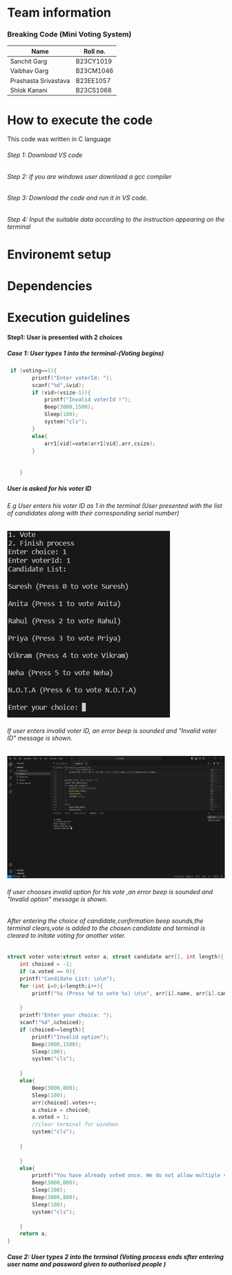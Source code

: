 # Team information 
###  Breaking Code (Mini Voting System)
|Name|Roll no.|
|-------|-------|
|Sanchit Garg|B23CY1019|
|Vaibhav Garg|B23CM1046|
|Prashasta Srivastava|B23EE1057|
|Shlok Kanani|B23CS1068|
# How to execute the code 
This code was written in C language
###### Step 1: Download VS code
###### Step 2: If you are windows user download a gcc compiler
###### Step 3: Download the code and run it in VS code.
###### Step 4: Input the suitable data according to the instruction appearing on the terminal
# Environemt setup

# Dependencies

# Execution guidelines
#### Step1: User is presented with 2 choices
##### Case 1: User types 1 into the terminal-(Voting begins)
```c
 if (voting==1){
        printf("Enter voterId: ");
        scanf("%d",&vid);
        if (vid>(vsize-1)){
            printf("Invalid voterId !");
            Beep(3000,1500);
            Sleep(100);
            system("cls");
        }
        else{
            arr1[vid]=vote(arr1[vid],arr,csize);
        }
        
        
    }
```
##### User is asked for his voter ID
###### E.g User enters his voter ID as 1 in the terminal (User presented with the list of candidates along with their corresponding serial number)
![](screenshots/3dec,jpg.jpg)
###### If user enters invalid voter ID, an error beep is sounded and "Invalid voter ID" message is shown.
![](screenshots/3dec.png)
###### If user chooses invalid option for his vote ,an error beep is sounded and "Invalid option" message is shown.
###### After entering the choice of candidate,confirmation beep sounds,the terminal clears,vote is added to the chosen candidate and terminal is cleared to initate voting for another voter.
```c
struct voter vote(struct voter a, struct candidate arr[], int length){
    int choiced = -1;
    if (a.voted == 0){
    printf("Candidate List: \n\n");
    for (int i=0;i<length;i++){
        printf("%s (Press %d to vote %s) \n\n", arr[i].name, arr[i].candId,arr[i].name);
        
    }
    printf("Enter your choice: ");
    scanf("%d",&choiced);
    if (choiced>=length){
        printf("Invalid option");
        Beep(3000,1500);
        Sleep(100);
        system("cls");

    }
    else{
        Beep(3000,800);
        Sleep(100);
        arr[choiced].votes++;
        a.choice = choiced;
        a.voted = 1;
        //clear terminal for windows
        system("cls");
        
    }
    
    }
    else{
        printf("You have already voted once. We do not allow multiple votes !");
        Beep(3000,800);
        Sleep(100);
        Beep(3000,800);
        Sleep(100);
        system("cls");
        
    }
    return a;
}
```
##### Case 2: User types 2 into the terminal (Voting process ends sfter entering user name and password given to authorised people )
